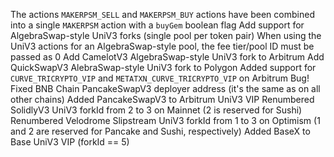 The actions `MAKERPSM_SELL` and `MAKERPSM_BUY` actions have been combined into a single `MAKERPSM` action with a `buyGem` boolean flag
Add support for AlgebraSwap-style UniV3 forks (single pool per token pair)
    When using the UniV3 actions for an AlgebraSwap-style pool, the fee tier/pool ID must be passed as 0
Add CamelotV3 AlgebraSwap-style UniV3 fork to Arbitrum
Add QuickSwapV3 AlebraSwap-style UniV3 fork to Polygon
Added support for `CURVE_TRICRYPTO_VIP` and `METATXN_CURVE_TRICRYPTO_VIP` on Arbitrum
Bug! Fixed BNB Chain PancakeSwapV3 deployer address (it's the same as on all other chains)
Added PancakeSwapV3 to Arbitrum UniV3 VIP
Renumbered SolidlyV3 UniV3 forkId from 2 to 3 on Mainnet (2 is reserved for Sushi)
Renumbered Velodrome Slipstream UniV3 forkId from 1 to 3 on Optimism (1 and 2 are reserved for Pancake and Sushi, respectively)
Added BaseX to Base UniV3 VIP (forkId == 5)
